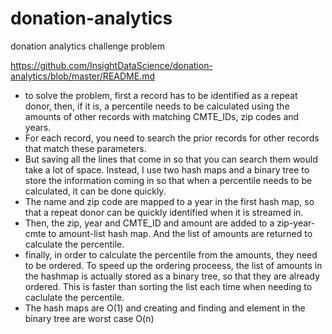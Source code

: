 # donation-analytics
donation analytics challenge problem

https://github.com/InsightDataScience/donation-analytics/blob/master/README.md

* to solve the problem, first a record has to be identified as a repeat donor, then, if it is, a percentile needs to be calculated using the amounts of other records with matching CMTE_IDs, zip codes and years.
* For each record, you need to search the prior records for other records that match these parameters.
* But saving all the lines that come in so that you can search them would take a lot of space. Instead, I use two hash maps and a binary tree to store the information coming in so that when a percentile needs to be calculated, it can be done quickly.
* The name and zip code are mapped to a year in the first hash map, so that a repeat donor can be quickly identified when it is streamed in. 
* Then, the zip, year and CMTE_ID and amount are added to a zip-year-cmte to amount-list hash map. And the list of amounts are returned to calculate the percentile.
* finally, in order to calculate the percentile from the amounts, they need to be ordered. To speed up the ordering proceess, the list of amounts in the hashmap is actually stored as a binary tree, so that they are already ordered. This is faster than sorting the list each time when needing to caclulate the percentile. 
* The hash maps are O(1) and creating and finding and element in the binary tree are worst case O(n)